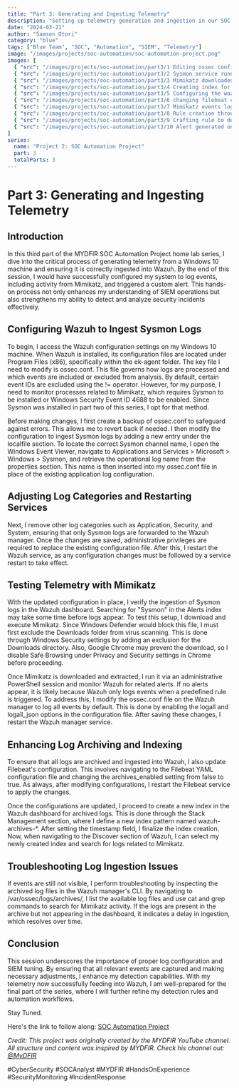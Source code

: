 ```yaml
---
title: "Part 3: Generating and Ingesting Telemetry"
description: "Setting up telemetry generation and ingestion in our SOC environment using Mimikatz and configuring Wazuh for detection"
date: "2024-03-21"
author: "Samson Otori"
category: "blue"
tags: ["Blue Team", "SOC", "Automation", "SIEM", "Telemetry"]
image: "/images/projects/soc-automation/soc-automation-project.png"
images: [
  { "src": "/images/projects/soc-automation/part3/1 Editing ossec config file to ingest sysmon logs.png", "alt": "Editing Wazuh ossec.conf File to Ingest Sysmon Logs" },
  { "src": "/images/projects/soc-automation/part3/2 Sysmon service running on windows for telemetary generation.png", "alt": "Sysmon Service Running on Windows for Telemetry Generation" },
  { "src": "/images/projects/soc-automation/part3/3 Mimikatz downloaded and running on client pc.png", "alt": "Mimikatz Downloaded and Running on Client PC" },
  { "src": "/images/projects/soc-automation/part3/4 Creating index for archives to enable us search all ingested logs.png", "alt": "Creating Index for Archives to Search All Ingested Logs" },
  { "src": "/images/projects/soc-automation/part3/5 Configuring the wazuh ossec.conf file to take all logs of everything happening.png", "alt": "Configuring Wazuh to Log All Events" },
  { "src": "/images/projects/soc-automation/part3/6 changing filebeat config in order for wazuh to ingest logs into archives.png", "alt": "Modifying Filebeat Configuration for Log Archiving" },
  { "src": "/images/projects/soc-automation/part3/7 Mimikatz events logs now ingested into archives and visible on wazuh dashboard.png", "alt": "Mimikatz Event Logs Visible in Wazuh Dashboard" },
  { "src": "/images/projects/soc-automation/part3/8 Rule creation through sysmon targeting event id 1.png", "alt": "Creating Sysmon Rule for Event ID 1" },
  { "src": "/images/projects/soc-automation/part3/9 Crafting rule to detect mimikatz (RULE CRAFTED).png", "alt": "Crafting Detection Rule for Mimikatz" },
  { "src": "/images/projects/soc-automation/part3/10 Alert generated on wazuh on mimikatz usage.png", "alt": "Wazuh Alert Generated for Mimikatz Usage" }
]
series:
  name: "Project 2: SOC Automation Project"
  part: 3
  totalParts: 3
---
```


# Part 3: Generating and Ingesting Telemetry

## Introduction

In this third part of the MYDFIR SOC Automation Project home lab series, I dive into the critical process of generating telemetry from a Windows 10 machine and ensuring it is correctly ingested into Wazuh. By the end of this session, I would have successfully configured my system to log events, including activity from Mimikatz, and triggered a custom alert. This hands-on process not only enhances my understanding of SIEM operations but also strengthens my ability to detect and analyze security incidents effectively.

## Configuring Wazuh to Ingest Sysmon Logs

To begin, I access the Wazuh configuration settings on my Windows 10 machine. When Wazuh is installed, its configuration files are located under Program Files (x86), specifically within the ek-agent folder. The key file I need to modify is ossec.conf. This file governs how logs are processed and which events are included or excluded from analysis. By default, certain event IDs are excluded using the != operator. However, for my purpose, I need to monitor processes related to Mimikatz, which requires Sysmon to be installed or Windows Security Event ID 4688 to be enabled. Since Sysmon was installed in part two of this series, I opt for that method.

Before making changes, I first create a backup of ossec.conf to safeguard against errors. This allows me to revert back if needed. I then modify the configuration to ingest Sysmon logs by adding a new entry under the localfile section. To locate the correct Sysmon channel name, I open the Windows Event Viewer, navigate to Applications and Services > Microsoft > Windows > Sysmon, and retrieve the operational log name from the properties section. This name is then inserted into my ossec.conf file in place of the existing application log configuration.

## Adjusting Log Categories and Restarting Services

Next, I remove other log categories such as Application, Security, and System, ensuring that only Sysmon logs are forwarded to the Wazuh manager. Once the changes are saved, administrative privileges are required to replace the existing configuration file. After this, I restart the Wazuh service, as any configuration changes must be followed by a service restart to take effect.

## Testing Telemetry with Mimikatz

With the updated configuration in place, I verify the ingestion of Sysmon logs in the Wazuh dashboard. Searching for "Sysmon" in the Alerts index may take some time before logs appear. To test this setup, I download and execute Mimikatz. Since Windows Defender would block this file, I must first exclude the Downloads folder from virus scanning. This is done through Windows Security settings by adding an exclusion for the Downloads directory. Also, Google Chrome may prevent the download, so I disable Safe Browsing under Privacy and Security settings in Chrome before proceeding.

Once Mimikatz is downloaded and extracted, I run it via an administrative PowerShell session and monitor Wazuh for related alerts. If no alerts appear, it is likely because Wazuh only logs events when a predefined rule is triggered. To address this, I modify the ossec.conf file on the Wazuh manager to log all events by default. This is done by enabling the logall and logall_json options in the configuration file. After saving these changes, I restart the Wazuh manager service.

## Enhancing Log Archiving and Indexing

To ensure that all logs are archived and ingested into Wazuh, I also update Filebeat's configuration. This involves navigating to the Filebeat YAML configuration file and changing the archives_enabled setting from false to true. As always, after modifying configurations, I restart the Filebeat service to apply the changes.

Once the configurations are updated, I proceed to create a new index in the Wazuh dashboard for archived logs. This is done through the Stack Management section, where I define a new index pattern named wazuh-archives-*. After setting the timestamp field, I finalize the index creation. Now, when navigating to the Discover section of Wazuh, I can select my newly created index and search for logs related to Mimikatz.

## Troubleshooting Log Ingestion Issues

If events are still not visible, I perform troubleshooting by inspecting the archived log files in the Wazuh manager's CLI. By navigating to /var/ossec/logs/archives/, I list the available log files and use cat and grep commands to search for Mimikatz activity. If the logs are present in the archive but not appearing in the dashboard, it indicates a delay in ingestion, which resolves over time.

## Conclusion

This session underscores the importance of proper log configuration and SIEM tuning. By ensuring that all relevant events are captured and making necessary adjustments, I enhance my detection capabilities. With my telemetry now successfully feeding into Wazuh, I am well-prepared for the final part of the series, where I will further refine my detection rules and automation workflows.

Stay Tuned.

Here's the link to follow along: [SOC Automation Project](https://www.youtube.com/watch?v=amTtlN3uvFU&list=PLG6KGSNK4PuBWmX9NykU0wnWamjxdKhDJ&index=9)

*Credit: This project was originally created by the MYDFIR YouTube channel. All structure and content was inspired by MYDFIR. Check his channel out: [@MyDFIR](https://www.youtube.com/@MyDFIR)*

#CyberSecurity #SOCAnalyst #MYDFIR #HandsOnExperience #SecurityMonitoring #IncidentResponse 